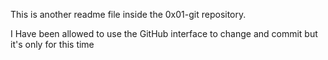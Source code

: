 This is another readme file inside the 0x01-git repository.

I Have been allowed to use the GitHub interface to change and commit but it's only for this time 
